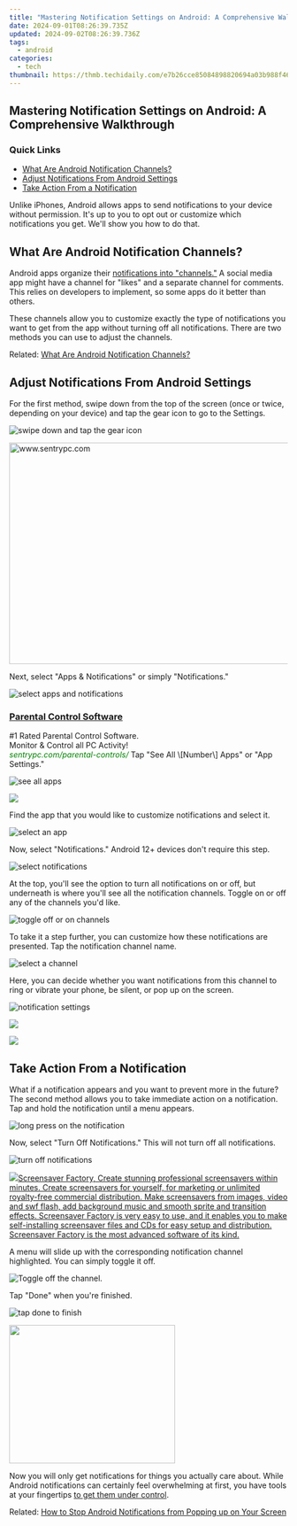 ```yaml
---
title: "Mastering Notification Settings on Android: A Comprehensive Walkthrough"
date: 2024-09-01T08:26:39.735Z
updated: 2024-09-02T08:26:39.736Z
tags:
  - android
categories:
  - tech
thumbnail: https://thmb.techidaily.com/e7b26cce85084898820694a03b988f46853880c83b86563e047e92a3e8096101.jpg
---
```


## Mastering Notification Settings on Android: A Comprehensive Walkthrough

### Quick Links

* [What Are Android Notification Channels?](https://vimeo-videos.techidaily.com/2024-approved-speedy-views-on-vimeo-how/)
* [Adjust Notifications From Android Settings](https://some-guidance.techidaily.com/the-ultimate-4k-aerial-experience-with-xiaomis-drone-for-2024/)
* [Take Action From a Notification](https://activate-lock.techidaily.com/in-2024-top-7-icloud-activation-bypass-tools-for-your-iphone-8-by-drfone-ios/)

 Unlike iPhones, Android allows apps to send notifications to your device without permission. It's up to you to opt out or customize which notifications you get. We'll show you how to do that.

##  What Are Android Notification Channels?

 Android apps organize their [notifications into "channels."](https://apple-account.techidaily.com/how-to-fix-when-apple-account-locked-on-iphone-8-by-drfone-ios/) A social media app might have a channel for "likes" and a separate channel for comments. This relies on developers to implement, so some apps do it better than others.

 These channels allow you to customize exactly the type of notifications you want to get from the app without turning off all notifications. There are two methods you can use to adjust the channels.

Related: [What Are Android Notification Channels?](https://apple-account.techidaily.com/how-to-fix-when-apple-account-locked-on-iphone-8-by-drfone-ios/) 

##  Adjust Notifications From Android Settings

 For the first method, swipe down from the top of the screen (once or twice, depending on your device) and tap the gear icon to go to the Settings.

![swipe down and tap the gear icon](https://static1.howtogeekimages.com/wordpress/wp-content/uploads/2021/02/2021-02-01_15-32-22.png) 

<!-- affiliate ads begin -->
<a href="https://sentrypc.7eer.net/c/5597632/398453/3022" target="_top" id="398453"><img src="//a.impactradius-go.com/display-ad/3022-398453" border="0" alt="www.sentrypc.com" width="580" height="400"/></a><img height="0" width="0" src="https://sentrypc.7eer.net/i/5597632/398453/3022" style="position:absolute;visibility:hidden;" border="0" />
<!-- affiliate ads end -->
 Next, select "Apps & Notifications" or simply "Notifications."

![select apps and notifications](https://static1.howtogeekimages.com/wordpress/wp-content/uploads/2021/02/2021-02-02_15-08-17.png) 

<!-- affiliate ads begin -->
<h3 id="200610"><a href="https://sentrypc.7eer.net/c/5597632/200610/3022">Parental Control Software</a></h3>
<span class="text-ad-content">
	#1 Rated Parental Control Software.<br/>
	Monitor & Control all PC Activity!<br/>
		<cite style="color:green">sentrypc.com/parental-controls/</cite>
	</span><img height="0" width="0" src="https://sentrypc.7eer.net/i/5597632/200610/3022" style="position:absolute;visibility:hidden;" border="0" />
<!-- affiliate ads end -->
 Tap "See All \[Number\] Apps" or "App Settings."

![see all apps](https://static1.howtogeekimages.com/wordpress/wp-content/uploads/2021/02/2021-02-02_15-08-34.png) 

<!-- affiliate ads begin -->
<a href="https://estore.winxdvd.com/order/checkout.php?PRODS=12653808&QTY=1&AFFILIATE=108875&CART=1"><img src="https://www.winxdvd.com/affiliate/new-banner/wt-500x500.jpg" border="0"></a>
<!-- affiliate ads end -->
 Find the app that you would like to customize notifications and select it.

![select an app](https://static1.howtogeekimages.com/wordpress/wp-content/uploads/2021/02/2021-02-25_15-38-19.png) 

 Now, select "Notifications." Android 12+ devices don't require this step.

![select notifications](https://static1.howtogeekimages.com/wordpress/wp-content/uploads/2021/02/2021-02-25_15-38-42.png) 

 At the top, you'll see the option to turn all notifications on or off, but underneath is where you'll see all the notification channels. Toggle on or off any of the channels you'd like.

![toggle off or on channels](https://static1.howtogeekimages.com/wordpress/wp-content/uploads/2021/02/2021-02-25_15-52-42.png) 

 To take it a step further, you can customize how these notifications are presented. Tap the notification channel name.

![select a channel](https://static1.howtogeekimages.com/wordpress/wp-content/uploads/2021/02/2021-02-25_15-52-30.png) 

 Here, you can decide whether you want notifications from this channel to ring or vibrate your phone, be silent, or pop up on the screen.

![notification settings](https://static1.howtogeekimages.com/wordpress/wp-content/uploads/2021/02/2021-02-25_15-54-41.png) 

<!-- affiliate ads begin -->
<a href="https://secure.2checkout.com/order/checkout.php?PRODS=4621764&QTY=1&AFFILIATE=108875&CART=1"><img src="https://www.x-mirage.com/x-mirage/img/page-home.jpg" border="0"></a>
<!-- affiliate ads end -->
<!-- affiliate ads begin -->
<a href="https://secure.2checkout.com/order/checkout.php?PRODS=4620780&QTY=1&AFFILIATE=108875&CART=1"><img src="https://secure.avangate.com/images/merchant/07dd4d5a72f5740ef0f035f201951476/728__90banner.jpg" border="0"></a>
<!-- affiliate ads end -->
##  Take Action From a Notification

 What if a notification appears and you want to prevent more in the future? The second method allows you to take immediate action on a notification. Tap and hold the notification until a menu appears.

![long press on the notification](https://static1.howtogeekimages.com/wordpress/wp-content/uploads/2021/02/2021-02-25_16-00-34.png) 

 Now, select "Turn Off Notifications." This will not turn off all notifications.

![turn off notifications](https://static1.howtogeekimages.com/wordpress/wp-content/uploads/2021/02/2021-02-25_16-02-01.png) 

<!-- affiliate ads begin -->
<a href="https://secure.2checkout.com/order/checkout.php?PRODS=194977&QTY=1&AFFILIATE=108875&CART=1"><img src="https://www.blumentals.net/scrfactory/images/screensaver-software.png" border="0">Screensaver Factory, Create stunning professional screensavers within minutes. Create screensavers for yourself, for marketing or unlimited royalty-free commercial distribution. Make screensavers from images, video and swf flash, add background music and smooth sprite and transition effects. Screensaver Factory is very easy to use, and it enables you to make self-installing screensaver files and CDs for easy setup and distribution. Screensaver Factory is the most advanced software of its kind.</a>
<!-- affiliate ads end -->
 A menu will slide up with the corresponding notification channel highlighted. You can simply toggle it off.

![Toggle off the channel.](https://static1.howtogeekimages.com/wordpress/wp-content/uploads/2021/09/2021-09-01_16-49-17.png) 

 Tap "Done" when you're finished.

![tap done to finish](https://static1.howtogeekimages.com/wordpress/wp-content/uploads/2021/02/2021-02-25_16-03-15.png) 

<!-- affiliate ads begin -->
<a href="https://modlily.sjv.io/c/5597632/1997817/17059" target="_top" id="1997817"><img src="//a.impactradius-go.com/display-ad/17059-1997817" border="0" alt="" width="300" height="250"/></a><img height="0" width="0" src="https://imp.pxf.io/i/5597632/1997817/17059" style="position:absolute;visibility:hidden;" border="0" />
<!-- affiliate ads end -->
 Now you will only get notifications for things you actually care about. While Android notifications can certainly feel overwhelming at first, you have tools at your fingertips [to get them under control](https://screen-recording.techidaily.com/new-ultimate-choices-in-video-collaboration-software-for-2024/).

Related: [How to Stop Android Notifications from Popping up on Your Screen](https://screen-recording.techidaily.com/new-ultimate-choices-in-video-collaboration-software-for-2024/)

<ins class="adsbygoogle"
     style="display:block"
     data-ad-format="autorelaxed"
     data-ad-client="ca-pub-7571918770474297"
     data-ad-slot="1223367746"></ins>



<ins class="adsbygoogle"
     style="display:block"
     data-ad-client="ca-pub-7571918770474297"
     data-ad-slot="8358498916"
     data-ad-format="auto"
     data-full-width-responsive="true"></ins>


